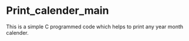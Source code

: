 # Print_calender_main
This is a simple C programmed code which helps to print any year month calender.
